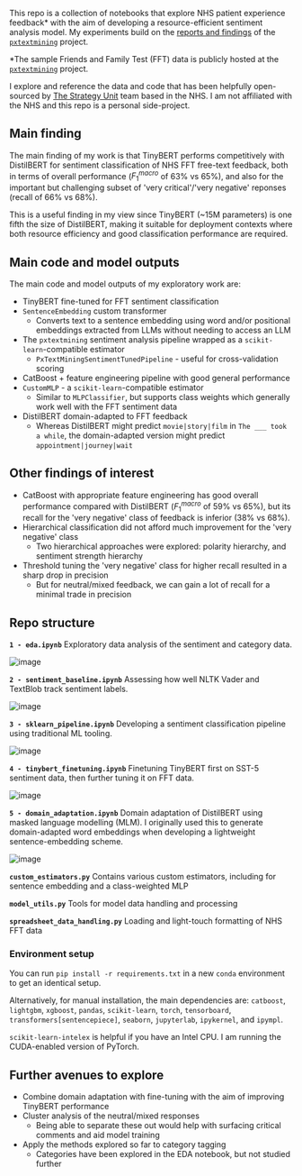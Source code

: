 This repo is a collection of notebooks that explore NHS patient experience feedback* with the aim of developing a resource-efficient sentiment analysis model. My experiments build on the [reports and findings](https://the-strategy-unit.github.io/PatientExperience-QDC/) of the [`pxtextmining`](https://github.com/The-Strategy-Unit/pxtextmining/tree/main) project.

*The sample Friends and Family Test (FFT) data is publicly hosted at the [`pxtextmining`](https://github.com/The-Strategy-Unit/pxtextmining/tree/main) project.

I explore and reference the data and code that has been helpfully open-sourced by [The Strategy Unit](https://github.com/The-Strategy-Unit) team based in the NHS. I am not affiliated with the NHS and this repo is a personal side-project.

## Main finding
The main finding of my work is that TinyBERT performs competitively with DistilBERT for sentiment classification of NHS FFT free-text feedback, both in terms of overall performance ($F_1^{macro}$ of 63% vs 65%), and also for the important but challenging subset of 'very critical'/'very negative' reponses (recall of 66% vs 68%).

This is a useful finding in my view since TinyBERT (~15M parameters) is one fifth the size of DistilBERT, making it suitable for deployment contexts where both resource efficiency and good classification performance are required.

## Main code and model outputs

The main code and model outputs of my exploratory work are:
 - TinyBERT fine-tuned for FFT sentiment classification
 - `SentenceEmbedding` custom transformer
   - Converts text to a sentence embedding using word and/or positional embeddings extracted from LLMs without needing to access an LLM
 - The `pxtextmining` sentiment analysis pipeline wrapped as a `scikit-learn`-compatible estimator
   - `PxTextMiningSentimentTunedPipeline` - useful for cross-validation scoring
 - CatBoost + feature engineering pipeline with good general performance
 - `CustomMLP` - a `scikit-learn`-compatible estimator
   - Similar to `MLPClassifier`, but supports class weights which generally work well with the FFT sentiment data
 - DistilBERT domain-adapted to FFT feedback
     - Whereas DistilBERT might predict `movie|story|film` in `The ___ took a while`, the domain-adapted version might predict `appointment|journey|wait`

## Other findings of interest
 - CatBoost with appropriate feature engineering has good overall performance compared with DistilBERT ($F_1^{macro}$ of 59% vs 65%), but its recall for the 'very negative' class of feedback is inferior (38% vs 68%).
 - Hierarchical classification did not afford much improvement for the 'very negative' class
   - Two hierarchical approaches were explored: polarity hierarchy, and sentiment strength hierarchy
 - Threshold tuning the 'very negative' class for higher recall resulted in a sharp drop in precision
   - But for neutral/mixed feedback, we can gain a lot of recall for a minimal trade in precision 


## Repo structure

**`1 - eda.ipynb`**
Exploratory data analysis of the sentiment and category data.

![image](https://github.com/user-attachments/assets/92ac3f79-63d7-48c2-af2b-d8cbbbaf03fc)

**`2 - sentiment_baseline.ipynb`**
Assessing how well NLTK Vader and TextBlob track sentiment labels.

![image](https://github.com/user-attachments/assets/c871f5c4-bb43-4145-b485-13f2dd2af25a)

**`3 - sklearn_pipeline.ipynb`**
Developing a sentiment classification pipeline using traditional ML tooling.

![image](https://github.com/user-attachments/assets/655a1fd5-4395-4274-9a58-d49699e41e7b)

**`4 - tinybert_finetuning.ipynb`**
Finetuning TinyBERT first on SST-5 sentiment data, then further tuning it on FFT data.

![image](https://github.com/user-attachments/assets/aed20549-a668-4f47-9dde-facd7cff9515)

**`5 - domain_adaptation.ipynb`**
Domain adaptation of DistilBERT using masked language modelling (MLM). I originally used this to generate domain-adapted word embeddings when developing a lightweight sentence-embedding scheme. 

![image](https://github.com/user-attachments/assets/c7647a6b-d374-46f1-b347-7024d5128b4c)

**`custom_estimators.py`** Contains various custom estimators, including for sentence embedding and a class-weighted MLP

**`model_utils.py`** Tools for model data handling and processing

**`spreadsheet_data_handling.py`** Loading and light-touch formatting of NHS FFT data

### Environment setup
You can run `pip install -r requirements.txt` in a new `conda` environment to get an identical setup.

Alternatively, for manual installation, the main dependencies are: `catboost`, `lightgbm`, `xgboost`, `pandas`, `scikit-learn`, `torch`, `tensorboard`, `transformers[sentencepiece]`, `seaborn`, `jupyterlab`, `ipykernel`, and `ipympl`.

`scikit-learn-intelex` is helpful if you have an Intel CPU. I am running the CUDA-enabled version of PyTorch.

 ## Further avenues to explore
 - Combine domain adaptation with fine-tuning with the aim of improving TinyBERT performance
 - Cluster analysis of the neutral/mixed responses
   - Being able to separate these out would help with surfacing critical comments and aid model training
 - Apply the methods explored so far to category tagging
   - Categories have been explored in the EDA notebook, but not studied further   
